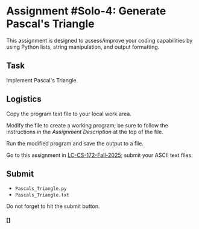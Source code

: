 # Assignment #Solo-4: Generate Pascal's Triangle

This assignment is designed to assess/improve your coding capabilities
by using Python lists, string manipulation, and output formatting.

## Task

Implement Pascal's Triangle.

## Logistics

Copy the program text file to your local work area.

Modify the file to create a working program; be sure to follow the
instructions in the *Assignment Description* at the top of the file.

Run the modified program and save the output to a file.

Go to this assignment in [LC-CS-172-Fall-2025](https://classroom.google.com);
submit your ASCII text files.

## Submit

* `Pascals_Triangle.py`
* `Pascals_Triangle.txt`

Do not forget to hit the submit button.

#### []
